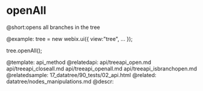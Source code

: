 openAll
=============



@short:opens all branches in the tree
	

@example:
tree = new webix.ui({
    view:"tree",
    ...
}); 
 
tree.openAll();


@template:	api_method
@relatedapi:
	api/treeapi_open.md
    api/treeapi_closeall.md
    api/treeapi_openall.md
    api/treeapi_isbranchopen.md
@relatedsample:
 	17_datatree/90_tests/02_api.html
@related:
	datatree/nodes_manipulations.md
@descr:

